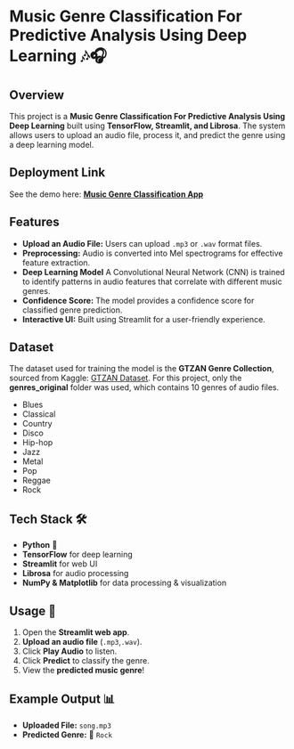 # Music Genre Classification For Predictive Analysis Using Deep Learning 🎶🎧

## Overview
This project is a **Music Genre Classification For Predictive Analysis Using Deep Learning** built using **TensorFlow, Streamlit, and Librosa**. The system allows users to upload an audio file, process it, and predict the genre using a deep learning model.

## Deployment Link
See the demo here: [**Music Genre Classification App**](https://musicgenreclassification-hftslkegfum3fjozyhcaem.streamlit.app/)

## Features
- **Upload an Audio File:** Users can upload `.mp3` or `.wav` format files.
- **Preprocessing:** Audio is converted into Mel spectrograms for effective feature extraction.
- **Deep Learning Model**  A Convolutional Neural Network (CNN) is trained to identify patterns in audio features that correlate with different music genres.
- **Confidence Score:** The model provides a confidence score for classified genre prediction.
- **Interactive UI:** Built using Streamlit for a user-friendly experience.

## Dataset 
The dataset used for training the model is the **GTZAN Genre Collection**, sourced from Kaggle: [GTZAN Dataset](https://www.kaggle.com/datasets/andradaolteanu/gtzan-dataset-music-genre-classification). 
For this project, only the **genres_original** folder was used, which contains 10 genres of audio files.
- Blues
- Classical
- Country
- Disco
- Hip-hop
- Jazz
- Metal
- Pop
- Reggae
- Rock

## Tech Stack 🛠️
- **Python** 🐍
- **TensorFlow** for deep learning
- **Streamlit** for web UI
- **Librosa** for audio processing
- **NumPy & Matplotlib** for data processing & visualization


## Usage 🎼
1. Open the **Streamlit web app**.
2. **Upload an audio file** (`.mp3`,`.wav`).
3. Click **Play Audio** to listen.
4. Click **Predict** to classify the genre.
5. View the **predicted music genre**!

## Example Output 📊
- **Uploaded File:** `song.mp3`
- **Predicted Genre:** 🎸 `Rock`
